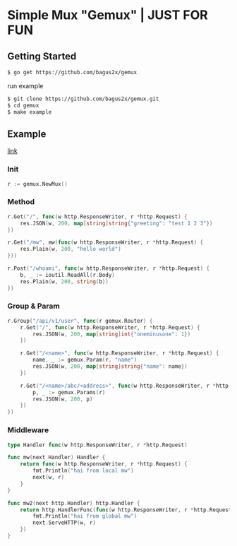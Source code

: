 # Simple Mux "Gemux" | JUST FOR FUN

## Getting Started
```bash
$ go get https://github.com/bagus2x/gemux
```

run example

```bash
$ git clone https://github.com/bagus2x/gemux.git
$ cd gemux
$ make example

```

## Example
    
[link](https://github.com/bagus2x/gemux/tree/main/example)

### Init

```go
r := gemux.NewMux()
```

### Method

```go
r.Get("/", func(w http.ResponseWriter, r *http.Request) {
    res.JSON(w, 200, map[string]string{"greeting": "test 1 2 3"})
})

r.Get("/mw", mw(func(w http.ResponseWriter, r *http.Request) {
    res.Plain(w, 200, "hello world")
}))

r.Post("/whoami", func(w http.ResponseWriter, r *http.Request) {
    b, _ := ioutil.ReadAll(r.Body)
    res.Plain(w, 200, string(b))
})
```

### Group & Param

```go
r.Group("/api/v1/user", func(r gemux.Router) {
    r.Get("/", func(w http.ResponseWriter, r *http.Request) {
        res.JSON(w, 200, map[string]int{"oneminusone": 1})
    })

    r.Get("/<name>", func(w http.ResponseWriter, r *http.Request) {
        name, _ := gemux.Param(r, "name")
        res.JSON(w, 200, map[string]string{"name": name})
    })

    r.Get("/<name>/abc/<address>", func(w http.ResponseWriter, r *http.Request) {
        p, _ := gemux.Params(r)
        res.JSON(w, 200, p)
    })
})
```

### Middleware

```go
type Handler func(w http.ResponseWriter, r *http.Request)

func mw(next Handler) Handler {
	return func(w http.ResponseWriter, r *http.Request) {
		fmt.Println("hai from local mw")
		next(w, r)
	}
}

func mw2(next http.Handler) http.Handler {
	return http.HandlerFunc(func(w http.ResponseWriter, r *http.Request) {
		fmt.Println("hai from global mw")
		next.ServeHTTP(w, r)
	})
}
```